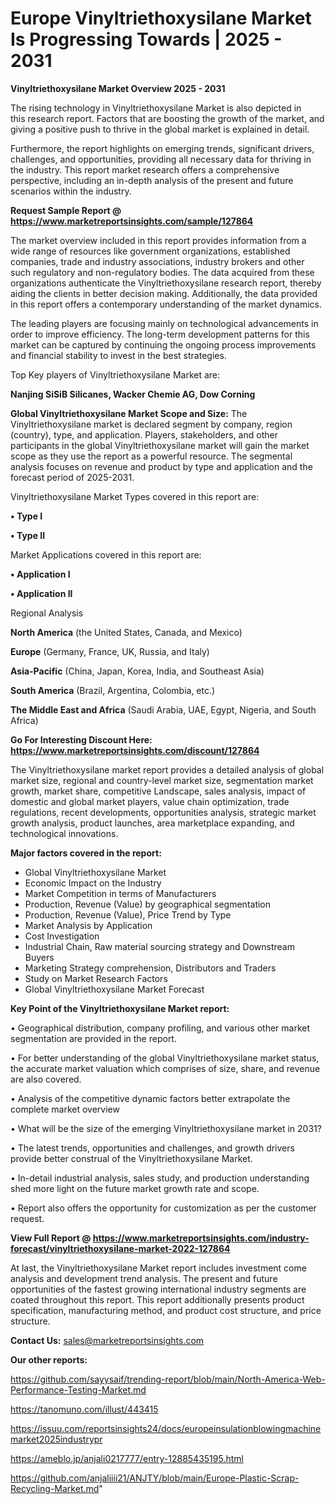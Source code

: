 # Europe Vinyltriethoxysilane Market Is Progressing Towards | 2025 - 2031

<Strong> Vinyltriethoxysilane Market Overview 2025 - 2031</strong>

The rising technology in Vinyltriethoxysilane Market is also depicted in this research report. Factors that are boosting the growth of the market, and giving a positive push to thrive in the global market is explained in detail.

Furthermore, the report highlights on emerging trends, significant drivers, challenges, and opportunities, providing all necessary data for thriving in the industry. This report market research offers a comprehensive perspective, including an in-depth analysis of the present and future scenarios within the industry.

<strong>Request Sample Report @ <a href=https://www.marketreportsinsights.com/sample/127864>https://www.marketreportsinsights.com/sample/127864</a></strong>

The market overview included in this report provides information from a wide range of resources like government organizations, established companies, trade and industry associations, industry brokers and other such regulatory and non-regulatory bodies. The data acquired from these organizations authenticate the Vinyltriethoxysilane research report, thereby aiding the clients in better decision making. Additionally, the data provided in this report offers a contemporary understanding of the market dynamics.

The leading players are focusing mainly on technological advancements in order to improve efficiency. The long-term development patterns for this market can be captured by continuing the ongoing process improvements and financial stability to invest in the best strategies.

Top Key players of Vinyltriethoxysilane Market are:

<strong>Nanjing SiSiB Silicanes, Wacker Chemie AG, Dow Corning</strong>

<strong><b>Global Vinyltriethoxysilane Market Scope and Size:</b></strong>
The Vinyltriethoxysilane market is declared segment by company, region (country), type, and application. Players, stakeholders, and other participants in the global Vinyltriethoxysilane market will gain the market scope as they use the report as a powerful resource. The segmental analysis focuses on revenue and product by type and application and the forecast period of 2025-2031.

Vinyltriethoxysilane Market Types covered in this report are:

<strong>• Type I

• Type II</strong>

Market Applications covered in this report are:

<strong>• Application I

• Application II</strong> 

Regional Analysis

<strong>North America</strong> (the United States, Canada, and Mexico)

<strong>Europe</strong> (Germany, France, UK, Russia, and Italy)

<strong>Asia-Pacific</strong> (China, Japan, Korea, India, and Southeast Asia)

<strong>South America</strong> (Brazil, Argentina, Colombia, etc.)

<strong>The Middle East and Africa</strong> (Saudi Arabia, UAE, Egypt, Nigeria, and South Africa)

<strong>Go For Interesting Discount Here: <a href=https://www.marketreportsinsights.com/discount/127864>https://www.marketreportsinsights.com/discount/127864</a></strong>

The Vinyltriethoxysilane market report provides a detailed analysis of global market size, regional and country-level market size, segmentation market growth, market share, competitive Landscape, sales analysis, impact of domestic and global market players, value chain optimization, trade regulations, recent developments, opportunities analysis, strategic market growth analysis, product launches, area marketplace expanding, and technological innovations.

<strong><b>Major factors covered in the report:</b></strong>
<ul>
  <li>Global Vinyltriethoxysilane Market </li>
  <li>Economic Impact on the Industry</li>
  <li>Market Competition in terms of Manufacturers</li>
  <li>Production, Revenue (Value) by geographical segmentation</li>
  <li>Production, Revenue (Value), Price Trend by Type</li>
  <li>Market Analysis by Application</li>
  <li>Cost Investigation</li>
  <li>Industrial Chain, Raw material sourcing strategy and Downstream Buyers</li>
  <li>Marketing Strategy comprehension, Distributors and Traders</li>
  <li>Study on Market Research Factors</li>
  <li>Global Vinyltriethoxysilane Market Forecast</li>
</ul>

<strong><b>Key Point of the Vinyltriethoxysilane Market report:</b></strong>

• Geographical distribution, company profiling, and various other market segmentation are provided in the report.

• For better understanding of the global Vinyltriethoxysilane market status, the accurate market valuation which comprises of size, share, and revenue are also covered.

• Analysis of the competitive dynamic factors better extrapolate the complete market overview

• What will be the size of the emerging Vinyltriethoxysilane market in 2031?

• The latest trends, opportunities and challenges, and growth drivers provide better construal of the Vinyltriethoxysilane Market.

• In-detail industrial analysis, sales study, and production understanding shed more light on the future market growth rate and scope.

• Report also offers the opportunity for customization as per the customer request.

<strong><b>View Full Report @ <a href=https://www.marketreportsinsights.com/industry-forecast/vinyltriethoxysilane-market-2022-127864>https://www.marketreportsinsights.com/industry-forecast/vinyltriethoxysilane-market-2022-127864</a></b></strong>


At last, the Vinyltriethoxysilane Market report includes investment come analysis and development trend analysis. The present and future opportunities of the fastest growing international industry segments are coated throughout this report. This report additionally presents product specification, manufacturing method, and product cost structure, and price structure.

<strong>Contact Us:</strong>
sales@marketreportsinsights.com

<strong>Our other reports:</strong>

<a href=https://github.com/sayysaif/trending-report/blob/main/North-America-Web-Performance-Testing-Market.md>https://github.com/sayysaif/trending-report/blob/main/North-America-Web-Performance-Testing-Market.md</a>

<a href=https://tanomuno.com/illust/443415>https://tanomuno.com/illust/443415</a>

<a href=https://issuu.com/reportsinsights24/docs/europeinsulationblowingmachinemarket2025industrypr>https://issuu.com/reportsinsights24/docs/europeinsulationblowingmachinemarket2025industrypr</a>

<a href=https://ameblo.jp/anjali0217777/entry-12885435195.html>https://ameblo.jp/anjali0217777/entry-12885435195.html</a>

<a href=https://github.com/anjaliiii21/ANJTY/blob/main/Europe-Plastic-Scrap-Recycling-Market.md>https://github.com/anjaliiii21/ANJTY/blob/main/Europe-Plastic-Scrap-Recycling-Market.md</a>"
